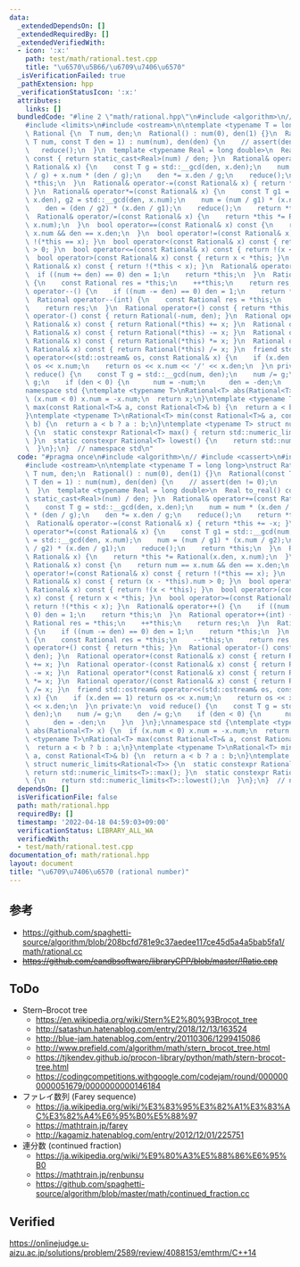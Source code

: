```yaml
---
data:
  _extendedDependsOn: []
  _extendedRequiredBy: []
  _extendedVerifiedWith:
  - icon: ':x:'
    path: test/math/rational.test.cpp
    title: "\u6570\u5B66/\u6709\u7406\u6570"
  _isVerificationFailed: true
  _pathExtension: hpp
  _verificationStatusIcon: ':x:'
  attributes:
    links: []
  bundledCode: "#line 2 \"math/rational.hpp\"\n#include <algorithm>\n// #include <cassert>\n\
    #include <limits>\n#include <ostream>\n\ntemplate <typename T = long long>\nstruct\
    \ Rational {\n  T num, den;\n  Rational() : num(0), den(1) {}\n  Rational(const\
    \ T num, const T den = 1) : num(num), den(den) {\n    // assert(den != 0);\n \
    \   reduce();\n  }\n  template <typename Real = long double>\n  Real to_real()\
    \ const { return static_cast<Real>(num) / den; }\n  Rational& operator+=(const\
    \ Rational& x) {\n    const T g = std::__gcd(den, x.den);\n    num = num * (x.den\
    \ / g) + x.num * (den / g);\n    den *= x.den / g;\n    reduce();\n    return\
    \ *this;\n  }\n  Rational& operator-=(const Rational& x) { return *this += -x;\
    \ }\n  Rational& operator*=(const Rational& x) {\n    const T g1 = std::__gcd(num,\
    \ x.den), g2 = std::__gcd(den, x.num);\n    num = (num / g1) * (x.num / g2);\n\
    \    den = (den / g2) * (x.den / g1);\n    reduce();\n    return *this;\n  }\n\
    \  Rational& operator/=(const Rational& x) {\n    return *this *= Rational(x.den,\
    \ x.num);\n  }\n  bool operator==(const Rational& x) const {\n    return num ==\
    \ x.num && den == x.den;\n  }\n  bool operator!=(const Rational& x) const { return\
    \ !(*this == x); }\n  bool operator<(const Rational& x) const { return (x - *this).num\
    \ > 0; }\n  bool operator<=(const Rational& x) const { return !(x < *this); }\n\
    \  bool operator>(const Rational& x) const { return x < *this; }\n  bool operator>=(const\
    \ Rational& x) const { return !(*this < x); }\n  Rational& operator++() {\n  \
    \  if ((num += den) == 0) den = 1;\n    return *this;\n  }\n  Rational operator++(int)\
    \ {\n    const Rational res = *this;\n    ++*this;\n    return res;\n  }\n  Rational&\
    \ operator--() {\n    if ((num -= den) == 0) den = 1;\n    return *this;\n  }\n\
    \  Rational operator--(int) {\n    const Rational res = *this;\n    --*this;\n\
    \    return res;\n  }\n  Rational operator+() const { return *this; }\n  Rational\
    \ operator-() const { return Rational(-num, den); }\n  Rational operator+(const\
    \ Rational& x) const { return Rational(*this) += x; }\n  Rational operator-(const\
    \ Rational& x) const { return Rational(*this) -= x; }\n  Rational operator*(const\
    \ Rational& x) const { return Rational(*this) *= x; }\n  Rational operator/(const\
    \ Rational& x) const { return Rational(*this) /= x; }\n  friend std::ostream&\
    \ operator<<(std::ostream& os, const Rational& x) {\n    if (x.den == 1) return\
    \ os << x.num;\n    return os << x.num << '/' << x.den;\n  }\n private:\n  void\
    \ reduce() {\n    const T g = std::__gcd(num, den);\n    num /= g;\n    den /=\
    \ g;\n    if (den < 0) {\n      num = -num;\n      den = -den;\n    }\n  }\n};\n\
    namespace std {\ntemplate <typename T>\nRational<T> abs(Rational<T> x) {\n  if\
    \ (x.num < 0) x.num = -x.num;\n  return x;\n}\ntemplate <typename T>\nRational<T>\
    \ max(const Rational<T>& a, const Rational<T>& b) {\n  return a < b ? b : a;\n\
    }\ntemplate <typename T>\nRational<T> min(const Rational<T>& a, const Rational<T>&\
    \ b) {\n  return a < b ? a : b;\n}\ntemplate <typename T> struct numeric_limits<Rational<T>>\
    \ {\n  static constexpr Rational<T> max() { return std::numeric_limits<T>::max();\
    \ }\n  static constexpr Rational<T> lowest() {\n    return std::numeric_limits<T>::lowest();\n\
    \  }\n};\n}  // namespace std\n"
  code: "#pragma once\n#include <algorithm>\n// #include <cassert>\n#include <limits>\n\
    #include <ostream>\n\ntemplate <typename T = long long>\nstruct Rational {\n \
    \ T num, den;\n  Rational() : num(0), den(1) {}\n  Rational(const T num, const\
    \ T den = 1) : num(num), den(den) {\n    // assert(den != 0);\n    reduce();\n\
    \  }\n  template <typename Real = long double>\n  Real to_real() const { return\
    \ static_cast<Real>(num) / den; }\n  Rational& operator+=(const Rational& x) {\n\
    \    const T g = std::__gcd(den, x.den);\n    num = num * (x.den / g) + x.num\
    \ * (den / g);\n    den *= x.den / g;\n    reduce();\n    return *this;\n  }\n\
    \  Rational& operator-=(const Rational& x) { return *this += -x; }\n  Rational&\
    \ operator*=(const Rational& x) {\n    const T g1 = std::__gcd(num, x.den), g2\
    \ = std::__gcd(den, x.num);\n    num = (num / g1) * (x.num / g2);\n    den = (den\
    \ / g2) * (x.den / g1);\n    reduce();\n    return *this;\n  }\n  Rational& operator/=(const\
    \ Rational& x) {\n    return *this *= Rational(x.den, x.num);\n  }\n  bool operator==(const\
    \ Rational& x) const {\n    return num == x.num && den == x.den;\n  }\n  bool\
    \ operator!=(const Rational& x) const { return !(*this == x); }\n  bool operator<(const\
    \ Rational& x) const { return (x - *this).num > 0; }\n  bool operator<=(const\
    \ Rational& x) const { return !(x < *this); }\n  bool operator>(const Rational&\
    \ x) const { return x < *this; }\n  bool operator>=(const Rational& x) const {\
    \ return !(*this < x); }\n  Rational& operator++() {\n    if ((num += den) ==\
    \ 0) den = 1;\n    return *this;\n  }\n  Rational operator++(int) {\n    const\
    \ Rational res = *this;\n    ++*this;\n    return res;\n  }\n  Rational& operator--()\
    \ {\n    if ((num -= den) == 0) den = 1;\n    return *this;\n  }\n  Rational operator--(int)\
    \ {\n    const Rational res = *this;\n    --*this;\n    return res;\n  }\n  Rational\
    \ operator+() const { return *this; }\n  Rational operator-() const { return Rational(-num,\
    \ den); }\n  Rational operator+(const Rational& x) const { return Rational(*this)\
    \ += x; }\n  Rational operator-(const Rational& x) const { return Rational(*this)\
    \ -= x; }\n  Rational operator*(const Rational& x) const { return Rational(*this)\
    \ *= x; }\n  Rational operator/(const Rational& x) const { return Rational(*this)\
    \ /= x; }\n  friend std::ostream& operator<<(std::ostream& os, const Rational&\
    \ x) {\n    if (x.den == 1) return os << x.num;\n    return os << x.num << '/'\
    \ << x.den;\n  }\n private:\n  void reduce() {\n    const T g = std::__gcd(num,\
    \ den);\n    num /= g;\n    den /= g;\n    if (den < 0) {\n      num = -num;\n\
    \      den = -den;\n    }\n  }\n};\nnamespace std {\ntemplate <typename T>\nRational<T>\
    \ abs(Rational<T> x) {\n  if (x.num < 0) x.num = -x.num;\n  return x;\n}\ntemplate\
    \ <typename T>\nRational<T> max(const Rational<T>& a, const Rational<T>& b) {\n\
    \  return a < b ? b : a;\n}\ntemplate <typename T>\nRational<T> min(const Rational<T>&\
    \ a, const Rational<T>& b) {\n  return a < b ? a : b;\n}\ntemplate <typename T>\
    \ struct numeric_limits<Rational<T>> {\n  static constexpr Rational<T> max() {\
    \ return std::numeric_limits<T>::max(); }\n  static constexpr Rational<T> lowest()\
    \ {\n    return std::numeric_limits<T>::lowest();\n  }\n};\n}  // namespace std\n"
  dependsOn: []
  isVerificationFile: false
  path: math/rational.hpp
  requiredBy: []
  timestamp: '2022-04-18 04:59:03+09:00'
  verificationStatus: LIBRARY_ALL_WA
  verifiedWith:
  - test/math/rational.test.cpp
documentation_of: math/rational.hpp
layout: document
title: "\u6709\u7406\u6570 (rational number)"
---
```



## 参考

- https://github.com/spaghetti-source/algorithm/blob/208bcfd781e9c37aedee117ce45d5a4a5bab5fa1/math/rational.cc
- ~~https://github.com/eandbsoftware/libraryCPP/blob/master/!Ratio.cpp~~


## ToDo

- Stern–Brocot tree
  - https://en.wikipedia.org/wiki/Stern%E2%80%93Brocot_tree
  - http://satashun.hatenablog.com/entry/2018/12/13/163524
  - http://blue-jam.hatenablog.com/entry/20110306/1299415086
  - http://www.prefield.com/algorithm/math/stern_brocot_tree.html
  - https://tjkendev.github.io/procon-library/python/math/stern-brocot-tree.html
  - https://codingcompetitions.withgoogle.com/codejam/round/0000000000051679/0000000000146184
- ファレイ数列 (Farey sequence)
  - https://ja.wikipedia.org/wiki/%E3%83%95%E3%82%A1%E3%83%AC%E3%82%A4%E6%95%B0%E5%88%97
  - https://mathtrain.jp/farey
  - http://kagamiz.hatenablog.com/entry/2012/12/01/225751
- 連分数 (continued fraction)
  - https://ja.wikipedia.org/wiki/%E9%80%A3%E5%88%86%E6%95%B0
  - https://mathtrain.jp/renbunsu
  - https://github.com/spaghetti-source/algorithm/blob/master/math/continued_fraction.cc


## Verified

https://onlinejudge.u-aizu.ac.jp/solutions/problem/2589/review/4088153/emthrm/C++14
